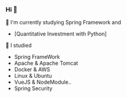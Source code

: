 ### Hi 👋

🌱 I'm currently studying Spring Framework and
 - [Quantitative Investment with Python]
 
📘 I studied
 - Spring FrameWork
 - Apache & Apache Tomcat
 - Docker & AWS
 - Linux & Ubuntu
 - VueJS & NodeModule..
 - Spring Security

